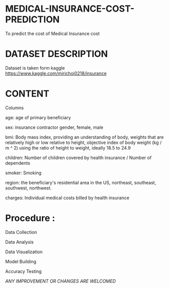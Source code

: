 # MEDICAL-INSURANCE-COST-PREDICTION
To predict the cost of Medical Insurance cost

# DATASET DESCRIPTION
Dataset is taken form kaggle
https://www.kaggle.com/mirichoi0218/insurance

# CONTENT

Columns

age: age of primary beneficiary

sex: insurance contractor gender, female, male

bmi: Body mass index, providing an understanding of body, weights that are relatively high or low relative to height,
objective index of body weight (kg / m ^ 2) using the ratio of height to weight, ideally 18.5 to 24.9

children: Number of children covered by health insurance / Number of dependents

smoker: Smoking

region: the beneficiary's residential area in the US, northeast, southeast, southwest, northwest.

charges: Individual medical costs billed by health insurance

# Procedure  :
Data Collection

Data Analysis

Data Visualization

Model Building

Accuracy Testing

 
 *ANY IMPROVEMENT OR CHANGES ARE WELCOMED*
